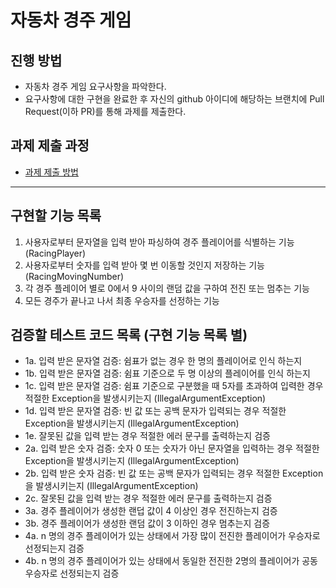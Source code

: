 # 자동차 경주 게임
## 진행 방법
* 자동차 경주 게임 요구사항을 파악한다.
* 요구사항에 대한 구현을 완료한 후 자신의 github 아이디에 해당하는 브랜치에 Pull Request(이하 PR)를 통해 과제를 제출한다.

## 과제 제출 과정
* [과제 제출 방법](https://github.com/next-step/nextstep-docs/tree/master/precourse)

---

## 구현할 기능 목록
1. 사용자로부터 문자열을 입력 받아 파싱하여 경주 플레이어를 식별하는 기능 (RacingPlayer)
2. 사용자로부터 숫자를 입력 받아 몇 번 이동할 것인지 저장하는 기능 (RacingMovingNumber)
3. 각 경주 플레이어 별로 0에서 9 사이의 랜덤 값을 구하여 전진 또는 멈추는 기능
4. 모든 경주가 끝나고 나서 최종 우승자를 선정하는 기능


## 검증할 테스트 코드 목록 (구현 기능 목록 별)
 - 1a. 입력 받은 문자열 검증: 쉼표가 없는 경우 한 명의 플레이어로 인식 하는지
 - 1b. 입력 받은 문자열 검증: 쉼표 기준으로 두 명 이상의 플레이어를 인식 하는지
 - 1c. 입력 받은 문자열 검증: 쉼표 기준으로 구분했을 때 5자를 초과하여 입력한 경우 적절한 Exception을 발생시키는지 (IllegalArgumentException)
 - 1d. 입력 받은 문자열 검증: 빈 값 또는 공백 문자가 입력되는 경우 적절한 Exception을 발생시키는지 (IllegalArgumentException)
 - 1e. 잘못된 값을 입력 받는 경우 적절한 에러 문구를 출력하는지 검증
 - 2a. 입력 받은 숫자 검증: 숫자 0 또는 숫자가 아닌 문자열을 입력하는 경우 적절한 Exception을 발생시키는지 (IllegalArgumentException)
 - 2b. 입력 받은 숫자 검증: 빈 값 또는 공백 문자가 입력되는 경우 적절한 Exception을 발생시키는지 (IllegalArgumentException)
 - 2c. 잘못된 값을 입력 받는 경우 적절한 에러 문구를 출력하는지 검증
 - 3a. 경주 플레이어가 생성한 랜덥 값이 4 이상인 경우 전진하는지 검증
 - 3b. 경주 플레이어가 생성한 랜덤 값이 3 이하인 경우 멈추는지 검증
 - 4a. n 명의 경주 플레이어가 있는 상태에서 가장 많이 전진한 플레이어가 우승자로 선정되는지 검증
 - 4b. n 명의 경주 플레이어가 있는 상태에서 동일한 전진한 2명의 플레이어가 공동 우승자로 선정되는지 검증
